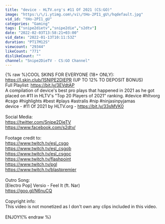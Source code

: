 ```yaml
---
title: "device - HLTV.org's #11 Of 2021 (CS:GO)"
image: "https:\/\/i.ytimg.com\/vi\/tHo-2PI1_gU\/hqdefault.jpg"
vid_id: "tHo-2PI1_gU"
categories: "Gaming"
tags: ["snipe2dietv","snipe2die","s2dtv"]
date: "2022-02-03T13:58:21+03:00"
vid_date: "2022-01-13T10:11:53Z"
duration: "PT17M12S"
viewcount: "29344"
likeCount: "771"
dislikeCount: ""
channel: "Snipe2DieTV - CS:GO Channel"
---
```

{% raw %}COOL SKINS FOR EVERYONE (18+ ONLY): <a rel="nofollow" target="blank" href="https://l.skin.club/1SNIPE2DIEPR">https://l.skin.club/1SNIPE2DIEPR</a> (UP TO 12% TO DEPOSIT BONUS)<br />Full Playlist: <a rel="nofollow" target="blank" href="https://bit.ly/3EVdtAP">https://bit.ly/3EVdtAP</a><br />A compilation of device's best pro plays that happened in 2021 as he got placed on #11 in HLTV's &quot;Top 20 Players of 2021&quot; ranking. #device #hltvorg #csgo #highlights #best #plays #astralis #nip #ninjasinpyjamas<br />device - #11 Of 2021 by HLTV.org - <a rel="nofollow" target="blank" href="https://bit.ly/33sMVK0">https://bit.ly/33sMVK0</a><br /><br />Social Media:<br /><a rel="nofollow" target="blank" href="https://twitter.com/Snipe2DieTV">https://twitter.com/Snipe2DieTV</a><br /><a rel="nofollow" target="blank" href="https://www.facebook.com/s2dtv/">https://www.facebook.com/s2dtv/</a><br /><br />Footage credit to:<br /><a rel="nofollow" target="blank" href="https://www.twitch.tv/esl_csgo">https://www.twitch.tv/esl_csgo</a><br /><a rel="nofollow" target="blank" href="https://www.twitch.tv/esl_csgob">https://www.twitch.tv/esl_csgob</a><br /><a rel="nofollow" target="blank" href="https://www.twitch.tv/esl_csgoc">https://www.twitch.tv/esl_csgoc</a><br /><a rel="nofollow" target="blank" href="https://www.twitch.tv/flashpoint">https://www.twitch.tv/flashpoint</a><br /><a rel="nofollow" target="blank" href="https://www.twitch.tv/pgl">https://www.twitch.tv/pgl</a><br /><a rel="nofollow" target="blank" href="https://www.twitch.tv/blastpremier">https://www.twitch.tv/blastpremier</a><br /><br />Outro Song:<br />[Electro Pop] Versio - Feel It (ft. Nar)<br /><a rel="nofollow" target="blank" href="https://goo.gl/N6nuCQ">https://goo.gl/N6nuCQ</a><br /><br />Copyright info:<br />This video is not monetized as I don't own any clips included in this video.<br /><br />ENJOY!{% endraw %}
